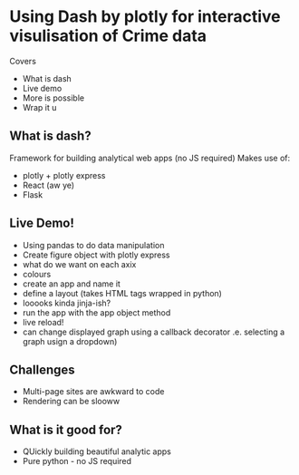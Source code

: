 # Using Dash by plotly for interactive visulisation of Crime data

Covers

-   What is dash
-   Live demo
-   More is possible
-   Wrap it u

## What is dash?

Framework for building analytical web apps (no JS required)
Makes use of:

-   plotly + plotly express
-   React (aw ye)
-   Flask

## Live Demo!

-   Using pandas to do data manipulation
-   Create figure object with plotly express
-   what do we want on each axix
-   colours
-   create an app and name it
-   define a layout (takes HTML tags wrapped in python)
-   looooks kinda jinja-ish?
-   run the app with the app object method
-   live reload!
-   can change displayed graph using a callback decorator .e. selecting a graph usign a dropdown)

## Challenges

-   Multi-page sites are awkward to code
-   Rendering can be slooww

## What is it good for?

-   QUickly building beautiful analytic apps
-   Pure python - no JS required
